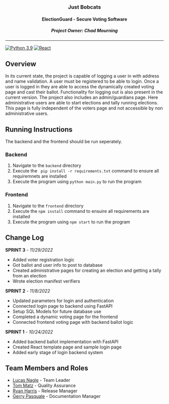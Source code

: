 
<div align="center">
  <h3> Just Bobcats</h3>
  <h4> ElectionGuard - Secure Voting Software</h4>
  <h5> Project Owner: Chad Mourning </h5>
</div>

------------------


[![Python 3.9](https://img.shields.io/badge/python-3.10-blue.svg)](https://www.python.org/downloads/release/python-3100/)
[![React](https://badges.aleen42.com/src/react.svg)](https://github.com/facebook/react)


## Overview
In its current state, the project is capable of logging a user in with address and name validation. A user must be registered to be able to login. Once a user is logged in they are able to access the dynamically created voting page and cast their ballot. Functionality for logging out is also present in the current version. The project also includes an admin/guardians page. Here administrative users are able to start elections and tally running elections. This page is fully independent of the voters page and not accessible by non administrative users.

## Running Instructions
The backend and the frontend should be run seperately.

### Backend

1. Navigate to the <code>backend</code> directory
2. Execute the <code> pip install -r requirements.txt</code> command to ensure all requiremnets are installed
3. Execute the program using <code>python main.py</code> to run the program

### Frontend

1. Navigate to the <code>frontend</code> directory
2. Execute the <code>npm install</code> command to ensuire all requirements are installed
3. Execute the program using <code>npm start</code> to run the program
 
## Change Log

**SPRINT 3** - *11/29/2022*

- Added voter registration logic
- Got ballot and user info to post to database
- Created administrative pages for creating an election and getting a tally from an election
- Wrote election manifest verifiers

**SPRINT 2** - *11/8/2022*

- Updated parameters for login and authentication
- Connected login page to backend using FastAPI
- Setup SQL Models for future database use
- Completed a dynamic voting page for the frontend
- Connected frontend voting page with backend ballot logic

**SPRINT 1** - *10/24/2022*

- Added backend ballot implementation with FastAPI
- Created React template page and sample login page
- Added early stage of login backend system

## Team Members and Roles
- [Lucas Nagle](https://github.com/Ln077218) - Team Leader
- [Tom Matz](https://github.com/tommatz) - Quality Assurance
- [Ryan Harris](https://github.com/C1ickz) - Release Manager
- [Gerry Pasquale](https://github.com/Gerry0191) - Documentation Manager
